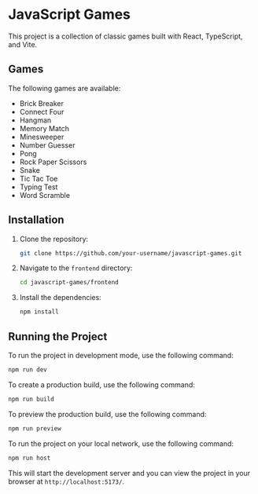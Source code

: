 # JavaScript Games

This project is a collection of classic games built with React, TypeScript, and Vite.

## Games

The following games are available:

- Brick Breaker
- Connect Four
- Hangman
- Memory Match
- Minesweeper
- Number Guesser
- Pong
- Rock Paper Scissors
- Snake
- Tic Tac Toe
- Typing Test
- Word Scramble

## Installation

1. Clone the repository:
   ```bash
   git clone https://github.com/your-username/javascript-games.git
   ```
2. Navigate to the `frontend` directory:
   ```bash
   cd javascript-games/frontend
   ```
3. Install the dependencies:
   ```bash
   npm install
   ```

## Running the Project

To run the project in development mode, use the following command:

```bash
npm run dev
```

To create a production build, use the following command:

```bash
npm run build
```

To preview the production build, use the following command:

```bash
npm run preview
```
To run the project on your local network, use the following command:
```bash
npm run host
```

This will start the development server and you can view the project in your browser at `http://localhost:5173/`.